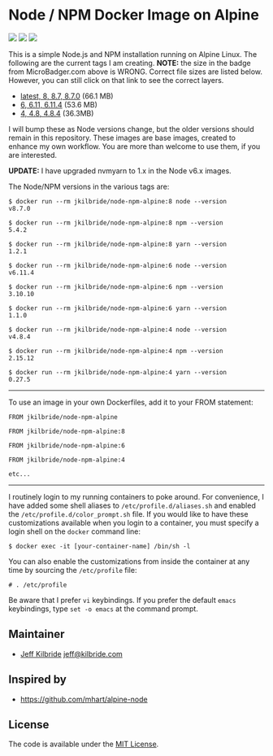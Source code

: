 # Node / NPM Docker Image on Alpine

[![](https://images.microbadger.com/badges/image/jkilbride/node-npm-alpine.svg)](http://microbadger.com/images/jkilbride/node-npm-alpine "Get your own image badge on microbadger.com") [![](https://images.microbadger.com/badges/version/jkilbride/node-npm-alpine.svg)](http://microbadger.com/images/jkilbride/node-npm-alpine "Get your own version badge on microbadger.com") [![](https://images.microbadger.com/badges/license/jkilbride/node-npm-alpine.svg)](http://microbadger.com/images/jkilbride/node-npm-alpine "Get your own license badge on microbadger.com")

This is a simple Node.js and NPM installation running on Alpine Linux. The following are the current tags I am creating. **NOTE:** the size in the badge from MicroBadger.com above is WRONG. Correct file sizes are listed below. However, you can still click on that link to see the correct layers.

- [latest, 8, 8.7, 8.7.0](https://github.com/jeff-kilbride/node-npm-alpine/blob/8/Dockerfile) (66.1 MB)
- [6, 6.11, 6.11.4](https://github.com/jeff-kilbride/node-npm-alpine/blob/6/Dockerfile) (53.6 MB)
- [4, 4.8, 4.8.4](https://github.com/jeff-kilbride/node-npm-alpine/blob/4/Dockerfile) (36.3MB)

I will bump these as Node versions change, but the older versions should remain in this repository. These images are base images, created to enhance my own workflow. You are more than welcome to use them, if you are interested.

**UPDATE:** I have upgraded nvmyarn to 1.x in the Node v6.x images.  

The Node/NPM versions in the various tags are:

```
$ docker run --rm jkilbride/node-npm-alpine:8 node --version
v8.7.0

$ docker run --rm jkilbride/node-npm-alpine:8 npm --version
5.4.2

$ docker run --rm jkilbride/node-npm-alpine:8 yarn --version
1.2.1

$ docker run --rm jkilbride/node-npm-alpine:6 node --version
v6.11.4

$ docker run --rm jkilbride/node-npm-alpine:6 npm --version
3.10.10

$ docker run --rm jkilbride/node-npm-alpine:6 yarn --version
1.1.0

$ docker run --rm jkilbride/node-npm-alpine:4 node --version
v4.8.4

$ docker run --rm jkilbride/node-npm-alpine:4 npm --version
2.15.12

$ docker run --rm jkilbride/node-npm-alpine:4 yarn --version
0.27.5
```
---

To use an image in your own Dockerfiles, add it to your FROM statement:

```
FROM jkilbride/node-npm-alpine

FROM jkilbride/node-npm-alpine:8

FROM jkilbride/node-npm-alpine:6

FROM jkilbride/node-npm-alpine:4

etc...
```

---

I routinely login to my running containers to poke around. For convenience, I have added some shell aliases to `/etc/profile.d/aliases.sh` and enabled the `/etc/profile.d/color_prompt.sh` file. If you would like to have these customizations available when you login to a container, you must specify a login shell on the `docker` command line:

```
$ docker exec -it [your-container-name] /bin/sh -l
```

You can also enable the customizations from inside the container at any time by sourcing the `/etc/profile` file:

```
# . /etc/profile
```

Be aware that I prefer `vi` keybindings. If you prefer the default `emacs` keybindings, type `set -o emacs` at the command prompt.

## Maintainer

- [Jeff Kilbride](https://github.com/jeff-kilbride) jeff@kilbride.com

## Inspired by

- <https://github.com/mhart/alpine-node>

## License

The code is available under the [MIT License](/LICENSE).
